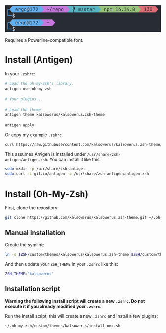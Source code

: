![preview](theme.png)

Requires a Powerline-compatible font.

# Install (Antigen)

In your `.zshrc`:

```zsh
# Load the oh-my-zsh's library.
antigen use oh-my-zsh

# Your plugins...

# Load the theme
antigen theme kalsowerus/kalsowerus.zsh-theme

antigen apply
```

Or copy my example `.zshrc`

```zsh
curl https://raw.githubusercontent.com/kalsowerus/kalsowerus.zsh-theme/master/antigen.zshrc -o ~/.zshrc
```

This assumes Antigen is installed under `/usr/share/zsh-antigen/antigen.zsh`. You can install it like this

```zsh
sudo mkdir -p /usr/share/zsh-antigen
sudo curl -L git.io/antigen -o /usr/share/zsh-antigen/antigen.zsh
```

# Install (Oh-My-Zsh)

First, clone the repository:

```zsh
git clone https://github.com/kalsowerus/kalsowerus.zsh-theme.git ~/.oh-my-zsh/custom/themes/kalsowerus
```

## Manual installation

Create the symlink:

```zsh
ln -s $ZSH/custom/themes/kalsowerus/kalsowerus.zsh-theme $ZSH/custom/themes/kalsowerus.zsh-theme
```

And then update your `ZSH_THEME` in your `.zshrc` like this:

```zsh
ZSH_THEME="kalsowerus"
```

## Installation script

**Warning the following install script will create a new `.zshrc`. Do not execute it if you already modified your `.zshrc`.**

Run the install script, this will create a new `.zshrc` and install a few plugins:

```zsh
~/.oh-my-zsh/custom/themes/kalsowerus/install-omz.sh
```

